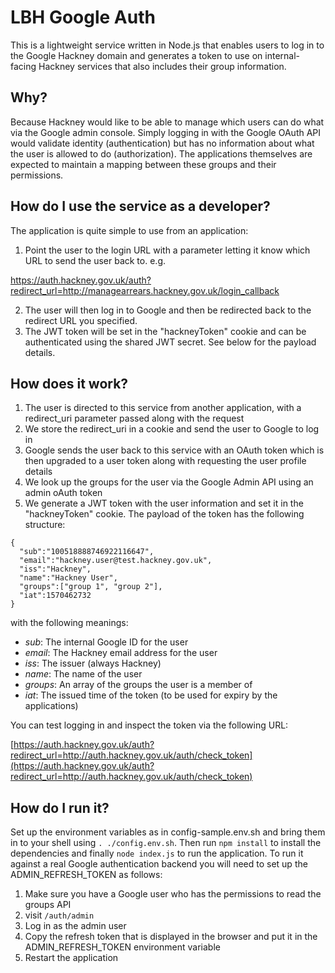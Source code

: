 # LBH Google Auth

This is a lightweight service written in Node.js that enables users to log in to the Google Hackney domain and generates a token to use on internal-facing Hackney services that also includes their group information.

## Why?

Because Hackney would like to be able to manage which users can do what via the Google admin console. Simply logging in with the Google OAuth API would validate identity (authentication) but has no information about what the user is allowed to do (authorization). The applications themselves are expected to maintain a mapping between these groups and their permissions.

## How do I use the service as a developer?

The application is quite simple to use from an application:

1. Point the user to the login URL with a parameter letting it know which URL to send the user back to. e.g. 

https://auth.hackney.gov.uk/auth?redirect_url=http://managearrears.hackney.gov.uk/login_callback

2. The user will then log in to Google and then be redirected back to the redirect URL you specified.
3. The JWT token will be set in the "hackneyToken" cookie and can be authenticated using the shared JWT secret. See below for the payload details.

## How does it work?

1. The user is directed to this service from another application, with a redirect_uri parameter passed along with the request
2. We store the redirect_uri in a cookie and send the user to Google to log in
3. Google sends the user back to this service with an OAuth token which is then upgraded to a user token along with requesting the user profile details
4. We look up the groups for the user via the Google Admin API using an admin oAuth token
5. We generate a JWT token with the user information and set it in the "hackneyToken" cookie. The payload of the token has the following structure:

```
{
  "sub":"100518888746922116647",
  "email":"hackney.user@test.hackney.gov.uk",
  "iss":"Hackney",
  "name":"Hackney User",
  "groups":["group 1", "group 2"],
  "iat":1570462732
}
```

with the following meanings:

- _sub_: The internal Google ID for the user
- _email_: The Hackney email address for the user
- _iss_: The issuer (always Hackney)
- _name_: The name of the user
- _groups_: An array of the groups the user is a member of
- _iat_: The issued time of the token (to be used for expiry by the applications)

You can test logging in and inspect the token via the following URL:

[https://auth.hackney.gov.uk/auth?redirect_url=http://auth.hackney.gov.uk/auth/check_token](https://auth.hackney.gov.uk/auth?redirect_url=http://auth.hackney.gov.uk/auth/check_token)

## How do I run it?

Set up the environment variables as in config-sample.env.sh and bring them in to your shell using `. ./config.env.sh`. Then run `npm install` to install the dependencies and finally `node index.js` to run the application. To run it against a real Google authentication backend you will need to set up the ADMIN_REFRESH_TOKEN as follows:

1. Make sure you have a Google user who has the permissions to read the groups API
2. visit `/auth/admin`
3. Log in as the admin user
4. Copy the refresh token that is displayed in the browser and put it in the ADMIN_REFRESH_TOKEN environment variable
5. Restart the application
